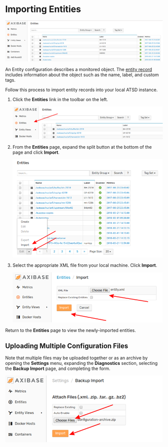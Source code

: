 # Importing Entities

![](images/entity-group.png)

An Entity configuration describes a monitored object. The [entity record](https://axibase.com/docs/atsd/api/meta/entity/list.html#fields) includes information about the object such as the name, label, and custom tags.

Follow this process to import entity records into your local ATSD instance.

1. Click the **Entities** link in the toolbar on the left.

    ![](images/entities.png)

2. From the **Entities** page, expand the split button at the bottom of the page and click **Import**.

    ![](images/entity-import.png)

3. Select the appropriate XML file from your local machine. Click **Import**.

    ![](images/entity-import1.png)

Return to the **Entities** page to view the newly-imported entities.

## Uploading Multiple Configuration Files

Note that multiple files may be uploaded together or as an archive by opening the **Settings** menu, expanding the **Diagnostics** section, selecting the **Backup Import** page, and completing the form.

![](images/backup-import.png)
